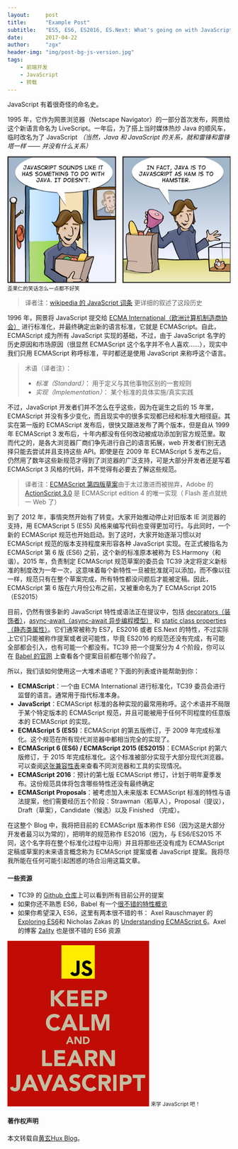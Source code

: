 ```yaml
---
layout:     post
title:      "Example Post"
subtitle:   "ES5, ES6, ES2016, ES.Next: What's going on with JavaScript versioning?"
date:       2017-04-22
author:     "zgx"
header-img: "img/post-bg-js-version.jpg"
tags:
    - 前端开发
    - JavaScript
    - 转载
---
```



JavaScript 有着很奇怪的命名史。

1995 年，它作为网景浏览器（Netscape Navigator）的一部分首次发布，网景给这个新语言命名为 LiveScript。一年后，为了搭上当时媒体热炒 Java 的顺风车，临时改名为了 JavaScript *（当然，Java 和 JavaScript 的关系，就和雷锋和雷锋塔一样 —— 并没有什么关系）*

![java-javascript](/img/in-post/post-js-version/javascript-java.jpg)
<small class="img-hint">歪果仁的笑话怎么一点都不好笑</small>

> 译者注：[wikipedia 的 JavaScript 词条](https://en.wikipedia.org/wiki/JavaScript#History) 更详细的叙述了这段历史

1996 年，网景将 JavaScript 提交给 [ECMA International（欧洲计算机制造商协会）](http://www.ecma-international.org/) 进行标准化，并最终确定出新的语言标准，它就是 ECMAScript。自此，ECMAScript 成为所有 JavaScript 实现的基础，不过，由于 JavaScript 名字的历史原因和市场原因（很显然 ECMAScript 这个名字并不令人喜欢……），现实中我们只用 ECMAScript 称呼标准，平时都还是使用 JavaScript 来称呼这个语言。


> 术语（译者注）：
>
> * *标准（Standard）*： 用于定义与其他事物区别的一套规则
> * *实现（Implementation）*： 某个标准的具体实施/真实实践


不过，JavaScript 开发者们并不怎么在乎这些，因为在诞生之后的 15 年里，ECMAScript 并没有多少变化，而且现实中的很多实现都已经和标准大相径庭。其实在第一版的 ECMAScript 发布后，很快又跟进发布了两个版本，但是自从 1999 年 ECMAScript 3 发布后，十年内都没有任何改动被成功添加到官方规范里。取而代之的，是各大浏览器厂商们争先进行自己的语言拓展，web 开发者们别无选择只能去尝试并且支持这些 API。即使是在 2009 年 ECMAScript 5 发布之后，仍然用了数年这些新规范才得到了浏览器的广泛支持，可是大部分开发者还是写着 ECMAScript 3 风格的代码，并不觉得有必要去了解这些规范。

> 译者注：[ECMAScript 第四版草案](https://en.wikipedia.org/wiki/ECMAScript#4th_Edition_.28abandoned.29)由于太过激进而被抛弃，Adobe 的 [ActionScript 3.0](https://en.wikipedia.org/wiki/ActionScript) 是 ECMAScript edition 4 的唯一实现（ Flash 差点就统一 Web 了）

到了 2012 年，事情突然开始有了转变。大家开始推动停止对旧版本 IE 浏览器的支持，用 ECMAScript 5 (ES5) 风格来编写代码也变得更加可行。与此同时，一个新的 ECMAScript 规范也开始启动。到了这时，大家开始逐渐习惯以对 ECMAScript 规范的版本支持程度来形容各种 JavaScript 实现。在正式被指名为 ECMAScript 第 6 版 (ES6) 之前，这个新的标准原本被称为 ES.Harmony（和谐）。2015 年，负责制定 ECMAScript 规范草案的委员会 TC39 决定将定义新标准的制度改为一年一次，这意味着每个新特性一旦被批准就可以添加，而不像以往一样，规范只有在整个草案完成，所有特性都没问题后才能被定稿。因此，ECMAScript 第 6 版在六月份公布之前，又被重命名为了 ECMAScript 2015（ES2015）

目前，仍然有很多新的 JavaScript 特性或语法正在提议中，包括 [decorators（装饰者）](https://github.com/wycats/javascript-decorators)，[async-await（async-await 异步编程模型）](https://github.com/lukehoban/ecmascript-asyncawait) 和 [static class properties（静态类属性）](https://github.com/jeffmo/es-class-properties)。它们通常被称为 ES7，ES2016 或者 ES.Next 的特性，不过实际上它们只能被称作提案或者说可能性，毕竟 ES2016 的规范还没有完成，有可能全部都会引入，也有可能一个都没有。TC39 把一个提案分为 4 个阶段，你可以在 [Babel 的官网](https://babeljs.io/docs/usage/experimental/) 上查看各个提案目前都在哪个阶段了。

所以，我们该如何使用这一大堆术语呢？下面的列表或许能帮助到你：

* **ECMAScript**：一个由 ECMA International 进行标准化，TC39 委员会进行监督的语言。通常用于指代标准本身。
* **JavaScript**：ECMAScript 标准的各种实现的最常用称呼。这个术语并不局限于某个特定版本的 ECMAScript 规范，并且可能被用于任何不同程度的任意版本的 ECMAScript 的实现。
* **ECMAScript 5 (ES5)**：ECMAScript 的第五版修订，于 2009 年完成标准化。这个规范在所有现代浏览器中都相当完全的实现了。
* **ECMAScript 6 (ES6) / ECMAScript 2015 (ES2015)**：ECMAScript 的第六版修订，于 2015 年完成标准化。这个标准被部分实现于大部分现代浏览器。可以查阅[这张兼容性表](http://kangax.github.io/compat-table/es6/)来查看不同浏览器和工具的实现情况。
* **ECMAScript 2016**：预计的第七版 ECMAScript 修订，计划于明年夏季发布。这份规范具体将包含哪些特性还没有最终确定
* **ECMAScript Proposals**：被考虑加入未来版本 ECMAScript 标准的特性与语法提案，他们需要经历五个阶段：Strawman（稻草人），Proposal（提议），Draft（草案），Candidate（候选）以及 Finished （完成）。

在这整个 Blog 中，我将把目前的 ECMAScript 版本称作 ES6（因为这是大部分开发者最习以为常的），把明年的规范称作 ES2016（因为，与 ES6/ES2015 不同，这个名字将在整个标准化过程中沿用）并且将那些还没有成为 ECMAScript 定稿或草案的未来语言概念称为 ECMAScript 提案或者 JavaScript 提案。我将尽我所能在任何可能引起困惑的场合沿用这篇文章。

#### 一些资源



* TC39 的 [Github 仓库](https://github.com/tc39/ecma262)上可以看到所有目前公开的提案
* 如果你还不熟悉 ES6，Babel 有一个[很不错的特性概览](https://babeljs.io/docs/learn-es2015/)
* 如果你希望深入 ES6，这里有两本很不错的书： Axel Rauschmayer 的 [Exploring ES6](http://exploringjs.com/)和 Nicholas Zakas 的 [Understanding ECMAScript 6](https://leanpub.com/understandinges6)。Axel 的博客 [2ality](http://www.2ality.com/) 也是很不错的 ES6 资源

<img class="shadow" width="320" src="/img/in-post/post-js-version/keep-calm-and-learn-javascript.png" />
<small class="img-hint">来学 JavaScript 吧！</small>

#### 著作权声明

本文转载自[黄玄](http://weibo.com/huxpro)[Hux Blog](http://huangxuan.me)。
